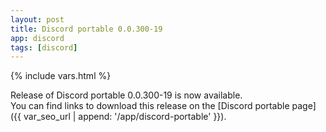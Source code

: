```yaml
---
layout: post
title: Discord portable 0.0.300-19
app: discord
tags: [discord]
---
```

{% include vars.html %}

Release of Discord portable 0.0.300-19 is now available.<br />
You can find links to download this release on the [Discord portable page]({{ var_seo_url | append: '/app/discord-portable' }}).